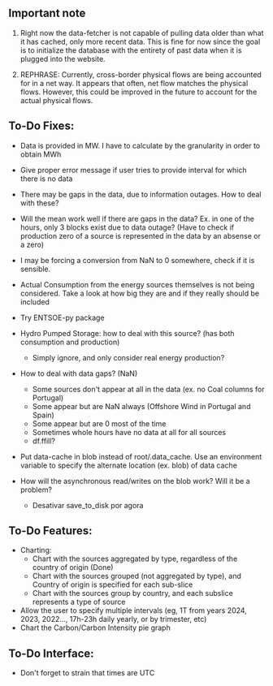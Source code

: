 ## Important note
1) Right now the data-fetcher is not capable of pulling data older than what it has cached, only more recent data.
This is fine for now since the goal is to initialize the database with the entirety of past data 
when it is plugged into the website.

2) REPHRASE: Currently, cross-border physical flows are being accounted for in a net way. It appears that often, net flow matches the physical flows. However, this could be improved in the future to account for the actual physical flows.


## To-Do Fixes:
- Data is provided in MW. I have to calculate by the granularity in order to obtain MWh
- Give proper error message if user tries to provide interval for which there is no data

- There may be gaps in the data, due to information outages. How to deal with these?
- Will the mean work well if there are gaps in the data? Ex. in one of the hours, only 3 blocks exist due to data outage? (Have to check if production zero of a source is represented in the data by an absense or a zero)
- I may be forcing a conversion from NaN to 0 somewhere, check if it is sensible.
- Actual Consumption from the energy sources themselves is not being considered. Take a look at how big they are and if they really should be included 


- Try ENTSOE-py package
- Hydro Pumped Storage: how to deal with this source? (has both consumption and production)
    - Simply ignore, and only consider real energy production?
- How to deal with data gaps? (NaN)
  - Some sources don't appear at all in the data (ex. no Coal columns for Portugal)
  - Some appear but are NaN always (Offshore Wind in Portugal and Spain)
  - Some appear but are 0 most of the time
  - Sometimes whole hours have no data at all for all sources
  - df.ffill?

- Put data-cache in blob instead of root/.data_cache. Use an environment variable to specify the alternate location (ex. blob) of data cache
- How will the asynchronous read/writes on the blob work? Will it be a problem?
  - Desativar save_to_disk por agora
  


## To-Do Features:
- Charting:
  - Chart with the sources aggregated by type, regardless of the country of origin (Done)
  - Chart with the sources grouped (not aggregated by type), and Country of origin is specified for each sub-slice
  - Chart with the sources group by country, and each subslice represents a type of source
- Allow the user to specify multiple intervals (eg, 1T from years 2024, 2023, 2022..., 17h-23h daily yearly, or by trimester, etc)
- Chart the Carbon/Carbon Intensity pie graph

## To-Do Interface:
- Don't forget to strain that times are UTC
